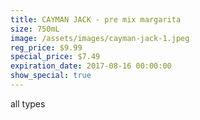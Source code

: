 ```yaml
---
title: CAYMAN JACK - pre mix margarita
size: 750mL
image: /assets/images/cayman-jack-1.jpeg
reg_price: $9.99
special_price: $7.49
expiration_date: 2017-08-16 00:00:00
show_special: true
---
```



all types